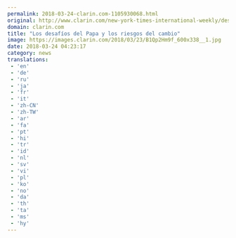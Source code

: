 ```yaml
---
permalink: 2018-03-24-clarin.com-1105930068.html
original: http://www.clarin.com/new-york-times-international-weekly/desafios-papa-riesgos-cambio_0_H1V4nyRMqz.html
domain: clarin.com
title: "Los desafíos del Papa y los riesgos del cambio"
image: https://images.clarin.com/2018/03/23/B1Qp2Hm9f_600x338__1.jpg
date: 2018-03-24 04:23:17
category: news
translations: 
 - 'en'
 - 'de'
 - 'ru'
 - 'ja'
 - 'fr'
 - 'it'
 - 'zh-CN'
 - 'zh-TW'
 - 'ar'
 - 'fa'
 - 'pt'
 - 'hi'
 - 'tr'
 - 'id'
 - 'nl'
 - 'sv'
 - 'vi'
 - 'pl'
 - 'ko'
 - 'no'
 - 'da'
 - 'th'
 - 'ta'
 - 'ms'
 - 'hy'
---
```



